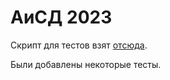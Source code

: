 # АиСД 2023

Скрипт для тестов взят [отсюда](https://github.com/TheRealMal/ejudge).

Были добавлены некоторые тесты.